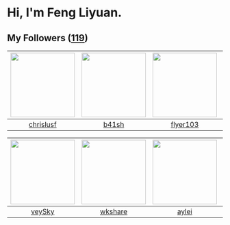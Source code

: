 # Hi, I'm Feng Liyuan.

## My Followers ([119](https://github.com/SunRunAway?tab=followers))

| <img src="https://avatars.githubusercontent.com/u/1543151?v=4" width="150" height="150" /> | <img src="https://avatars.githubusercontent.com/u/1070352?v=4" width="150" height="150" /> | <img src="https://avatars.githubusercontent.com/u/829039?v=4" width="150" height="150" /> | <img src="https://avatars.githubusercontent.com/u/11855957?v=4" width="150" height="150" /> |
| :----------------------------------------------------------------------------------------: | :----------------------------------------------------------------------------------------: | :---------------------------------------------------------------------------------------: | :-----------------------------------------------------------------------------------------: |
|                          [chrislusf](https://github.com/chrislusf)                         |                              [b41sh](https://github.com/b41sh)                             |                          [flyer103](https://github.com/flyer103)                          |                       [fatsheep9146](https://github.com/fatsheep9146)                       |

| <img src="https://avatars.githubusercontent.com/u/3190043?v=4" width="150" height="150" /> | <img src="https://avatars.githubusercontent.com/u/2918384?v=4" width="150" height="150" /> | <img src="https://avatars.githubusercontent.com/u/18556593?v=4" width="150" height="150" /> | <img src="https://avatars.githubusercontent.com/u/6002026?v=4" width="150" height="150" /> |
| :----------------------------------------------------------------------------------------: | :----------------------------------------------------------------------------------------: | :-----------------------------------------------------------------------------------------: | :----------------------------------------------------------------------------------------: |
|                             [veySky](https://github.com/veySky)                            |                            [wkshare](https://github.com/wkshare)                           |                              [aylei](https://github.com/aylei)                              |                        [codedogfish](https://github.com/codedogfish)                       |